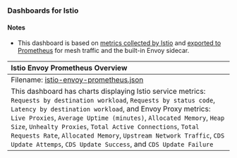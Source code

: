 ### Dashboards for Istio

#### Notes

- This dashboard is based on [metrics collected by Istio](https://istio.io/latest/docs/reference/config/metrics/) and [exported to Prometheus](https://istio.io/latest/docs/ops/integrations/prometheus/) for mesh traffic and the built-in Envoy sidecar.

|Istio Envoy Prometheus Overview|
|:------------------|
|Filename: [istio-envoy-prometheus.json](istio-envoy-prometheus.json)|
|This dashboard has charts displaying Istio service metrics: `Requests by destination workload`, `Requests by status code`, `Latency by destination workload`, and Envoy Proxy metrics: `Live Proxies`, `Average Uptime (minutes)`, `Allocated Memory`, `Heap Size`, `Unhealty Proxies`, `Total Active Connections`, `Total Requests Rate`, `Allocated Memory`, `Upstream Network Traffic`, `CDS Update Attemps`, `CDS Update Success`, and `CDS Update Failure`|
